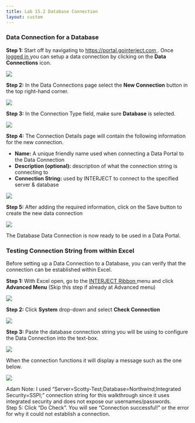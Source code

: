 ```yaml
---
title: Lab 15.2 Database Connection
layout: custom
---
```


###  Data Connection for a Database 

**Step 1:** Start off by navigating to [ https://portal.gointerject.com ](https://portal.gointerject.com) . Once [ logged in ](/wPortal/Logging-In-to-Website-Portal_142278762.html) you can setup a data connection by clicking on the **Data Connections** icon. 

![](attachments/136249415/143327233.png)

  


**Step 2:** In the Data Connections page select the **New Connection** button in the top right-hand corner. 

![](attachments/136249415/148635661.png)

  


**Step 3:** In the Connection Type field, make sure **Database** is selected. 

![](attachments/136249415/143425540.png)

  


**Step 4:** The Connection Details page will contain the following information for the new connection. 

  * **Name:** A unique friendly name used when connecting a Data Portal to the Data Connection 
  * **Description (optional):** description of what the connection string is connecting to 
  * **Connection String:** used by INTERJECT to connect to the specified server  & database 



![](attachments/136249415/144474146.png)

  


**Step 5:** After adding the required information, click on the Save button to create the new data connection 

![](attachments/136249415/143196191.png)

The Database Data Connection is now ready to be used in a Data Portal. 

###  Testing Connection String from within Excel 

Before setting up a Data Connection to a Database, you can verify that the connection can be established within Excel. 

**Step 1:** With Excel open, go to the [ INTERJECT Ribbon ](/wPortal/INTERJECT-Ribbon-Menu-Items_83689479.html) menu and click **Advanced Menu** (Skip this step if already at Advanced menu) 

![](attachments/136249415/143491100.png)

**Step 2:** Click **System** drop-down and select **Check Connection**

![](attachments/136249415/143523860.png)

  


**Step 3:** Paste the database connection string you will be using to configure the Data Connection into the text-box. 

![](attachments/136249415/143523879.png)

  


When the connection functions it will display a message such as the one below. 

![](attachments/136249415/143327323.png)

Adam Note: I used “Server=Scotty-Test;Database=Northwind;Integrated Security=SSPI;” connection string for this walkthrough since it uses integrated security and does not expose our usernames/passwords.   
Step 5: Click “Do Check”. You will see “Connection successful!” or the error for why it could not establish a connection. 
